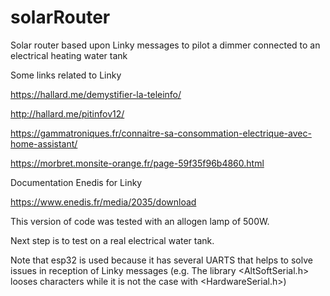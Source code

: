 # solarRouter
Solar router based upon Linky messages to pilot a dimmer connected to an electrical heating water tank

Some links related to Linky

https://hallard.me/demystifier-la-teleinfo/

http://hallard.me/pitinfov12/

https://gammatroniques.fr/connaitre-sa-consommation-electrique-avec-home-assistant/

https://morbret.monsite-orange.fr/page-59f35f96b4860.html

Documentation Enedis for Linky

https://www.enedis.fr/media/2035/download

This version of code was tested with an allogen lamp of 500W.

Next step is to test on a real electrical water tank.

Note that esp32 is used because it has several UARTS that helps to solve issues in reception of Linky messages (e.g. The library <AltSoftSerial.h> looses characters while it is not the case with <HardwareSerial.h>)
